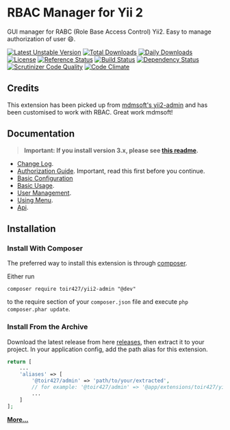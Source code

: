 RBAC Manager for Yii 2
======================
GUI manager for RABC (Role Base Access Control) Yii2. Easy to manage authorization of user :smile:.

[![Latest Unstable Version](https://poser.pugx.org/toir427/yii2-admin/v/unstable)](https://packagist.org/packages/toir427/yii2-admin)
[![Total Downloads](https://poser.pugx.org/toir427/yii2-admin/downloads.png)](https://packagist.org/packages/toir427/yii2-admin)
[![Daily Downloads](https://poser.pugx.org/toir427/yii2-admin/d/daily)](https://packagist.org/packages/toir427/yii2-admin)
[![License](https://poser.pugx.org/toir427/yii2-admin/license)](https://packagist.org/packages/toir427/yii2-admin)
[![Reference Status](https://www.versioneye.com/php/toir427:yii2-admin/reference_badge.svg)](https://www.versioneye.com/php/toir427:yii2-admin/references)
[![Build Status](https://img.shields.io/travis/toir427/yii2-admin.svg)](http://travis-ci.org/toir427/yii2-admin)
[![Dependency Status](https://www.versioneye.com/php/toir427:yii2-admin/dev-master/badge.png)](https://www.versioneye.com/php/toir427:yii2-admin/dev-master)
[![Scrutinizer Code Quality](https://scrutinizer-ci.com/g/toir427/yii2-admin/badges/quality-score.png?b=master)](https://scrutinizer-ci.com/g/toir427/yii2-admin/?branch=master)
[![Code Climate](https://img.shields.io/codeclimate/github/toir427/yii2-admin.svg)](https://codeclimate.com/github/toir427/yii2-admin)

Credits
------------
This extension has been picked up from [mdmsoft's yii2-admin](https://github.com/mdmsoft/yii2-admin) and has been customised to work with RBAC. Great work mdmsoft!

Documentation
-------------
> **Important: If you install version 3.x, please see [this readme](https://github.com/toir427/yii2-admin/blob/3.master/README.md#upgrade-from-2x).**


- [Change Log](CHANGELOG.md).
- [Authorization Guide](http://www.yiiframework.com/doc-2.0/guide-security-authorization.html). Important, read this first before you continue.
- [Basic Configuration](docs/guide/configuration.md)
- [Basic Usage](docs/guide/basic-usage.md).
- [User Management](docs/guide/user-management.md).
- [Using Menu](docs/guide/using-menu.md).
- [Api](https://toir427.github.io/yii2-admin/index.html).

Installation
------------

### Install With Composer

The preferred way to install this extension is through [composer](http://getcomposer.org/download/).

Either run

```
composer require toir427/yii2-admin "@dev"
```

to the require section of your `composer.json` file and execute `php composer.phar update`.

### Install From the Archive

Download the latest release from here [releases](https://github.com/toir427/yii2-admin/releases), then extract it to your project.
In your application config, add the path alias for this extension.

```php
return [
    ...
    'aliases' => [
        '@toir427/admin' => 'path/to/your/extracted',
        // for example: '@toir427/admin' => '@app/extensions/toir427/yii2-admin-2.0.0',
        ...
    ]
];
```

[**More...**](docs/guide/configuration.md)

